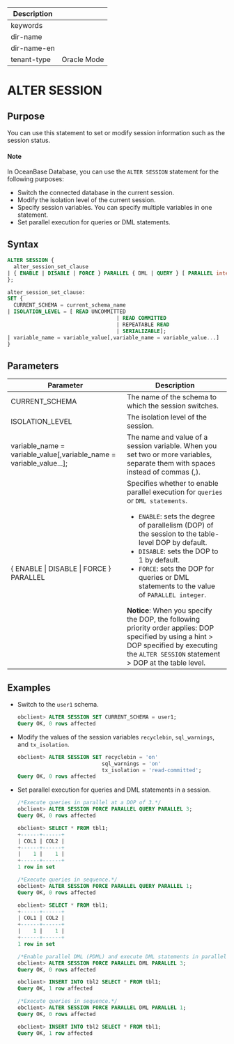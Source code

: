 | Description   |                 |
|---------------|-----------------|
| keywords      |                 |
| dir-name      |                 |
| dir-name-en   |                 |
| tenant-type   | Oracle Mode     |

# ALTER SESSION

## Purpose

You can use this statement to set or modify session information such as the session status.

  <main id="notice" type='explain'>
    <h4>Note</h4>
    <p>In OceanBase Database, you can use the <code>ALTER SESSION</code> statement for the following purposes:</p>
    <ul>
    <li>Switch the connected database in the current session. </li>
    <li>Modify the isolation level of the current session. </li>
    <li>Specify session variables. You can specify multiple variables in one statement. </li>
    <li>Set parallel execution for queries or DML statements. </li>
    </ul>
  </main>

## Syntax

```sql
ALTER SESSION {
  alter_session_set_clause
| { ENABLE | DISABLE | FORCE } PARALLEL { DML | QUERY } [ PARALLEL integer ]
};

alter_session_set_clause:
SET {
  CURRENT_SCHEMA = current_schema_name
| ISOLATION_LEVEL = [ READ UNCOMMITTED
                                   | READ COMMITTED
                                   | REPEATABLE READ
                                   | SERIALIZABLE];
| variable_name = variable_value[,variable_name = variable_value...]
}
```

## Parameters

| Parameter | Description |
|------------------------------------------------------------------------------------------------|-----------------------------------------------------------------------------------------------------------------------------------------------------------------------------------------------------------------------------------------------------------------------------------------------------------------------------------------------------------------------------------------------------------------------------------------------|
| CURRENT_SCHEMA | The name of the schema to which the session switches.  |
| ISOLATION_LEVEL | The isolation level of the session.  |
| variable_name = variable_value\[,variable_name = variable_value...\]; | The name and value of a session variable. When you set two or more variables, separate them with spaces instead of commas (,).  |
| { ENABLE \| DISABLE \| FORCE } PARALLEL | Specifies whether to enable parallel execution for `queries` or `DML statements`. <ul><li> `ENABLE`: sets the degree of parallelism (DOP) of the session to the table-level DOP by default.   </li><li> `DISABLE`: sets the DOP to 1 by default.     </li><li> `FORCE`: sets the DOP for queries or DML statements to the value of `PARALLEL integer`. </li></ul>    **Notice**: When you specify the DOP, the following priority order applies: DOP specified by using a hint \> DOP specified by executing the `ALTER SESSION` statement \> DOP at the table level.  |

## Examples

* Switch to the `user1` schema.

   ```sql
   obclient> ALTER SESSION SET CURRENT_SCHEMA = user1;
   Query OK, 0 rows affected
   ```

* Modify the values of the session variables `recyclebin`, `sql_warnings`, and `tx_isolation`.

   ```sql
   obclient> ALTER SESSION SET recyclebin = 'on'
                              sql_warnings = 'on'
                              tx_isolation = 'read-committed';
   Query OK, 0 rows affected
   ```

* Set parallel execution for queries and DML statements in a session.

   ```sql
   /*Execute queries in parallel at a DOP of 3.*/
   obclient> ALTER SESSION FORCE PARALLEL QUERY PARALLEL 3;
   Query OK, 0 rows affected

   obclient> SELECT * FROM tbl1;
   +------+------+
   | COL1 | COL2 |
   +------+------+
   |    1 |    1 |
   +------+------+
   1 row in set

   /*Execute queries in sequence.*/
   obclient> ALTER SESSION FORCE PARALLEL QUERY PARALLEL 1;
   Query OK, 0 rows affected

   obclient> SELECT * FROM tbl1;
   +------+------+
   | COL1 | COL2 |
   +------+------+
   |    1 |    1 |
   +------+------+
   1 row in set

   /*Enable parallel DML (PDML) and execute DML statements in parallel at a DOP of 3.*/
   obclient> ALTER SESSION FORCE PARALLEL DML PARALLEL 3;
   Query OK, 0 rows affected

   obclient> INSERT INTO tbl2 SELECT * FROM tbl1;
   Query OK, 1 row affected

   /*Execute queries in sequence.*/
   obclient> ALTER SESSION FORCE PARALLEL DML PARALLEL 1;
   Query OK, 0 rows affected

   obclient> INSERT INTO tbl2 SELECT * FROM tbl1;
   Query OK, 1 row affected
   ```
